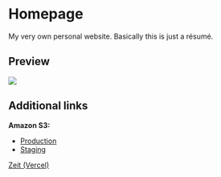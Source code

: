 # Homepage

My very own personal website. Basically this is just a résumé.

## Preview

<img src="https://i.imgur.com/TXjJO24.png">

## Additional links

**Amazon S3:**

- [Production](http://niksonkanyuka.com-production.s3-website.eu-central-1.amazonaws.com/)
- [Staging](http://niksonkanyuka.com-staging.s3-website.eu-central-1.amazonaws.com/)

[Zeit (Vercel)](https://homepage-mocha-nu.vercel.app/)
